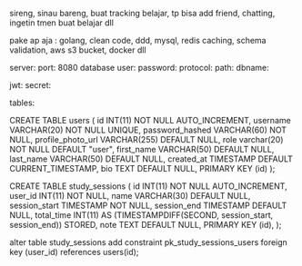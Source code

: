 sireng, sinau bareng, buat tracking belajar, tp bisa add friend, chatting, ingetin tmen buat belajar dll

pake ap aja :
golang, clean code, ddd, mysql, redis caching, schema validation, aws s3 bucket, docker dll

server:
    port: 8080
database
    user:
    password:
    protocol:
    path:
    dbname:

jwt:
    secret:

tables:

CREATE TABLE users (
    id INT(11) NOT NULL AUTO_INCREMENT,
    username VARCHAR(20) NOT NULL UNIQUE,
    password_hashed VARCHAR(60) NOT NULL,
    profile_photo_url VARCHAR(255) DEFAULT NULL,
    role varchar(20) NOT NULL DEFAULT "user",
    first_name VARCHAR(50) DEFAULT NULL,
    last_name VARCHAR(50) DEFAULT NULL,
    created_at TIMESTAMP DEFAULT CURRENT_TIMESTAMP,
    bio TEXT DEFAULT NULL,
    PRIMARY KEY (id)
);

CREATE TABLE study_sessions (
    id INT(11) NOT NULL AUTO_INCREMENT,
    user_id INT(11) NOT NULL,
    name VARCHAR(30) DEFAULT NULL,
    session_start TIMESTAMP NOT NULL,
    session_end TIMESTAMP DEFAULT NULL,
    total_time INT(11) AS (TIMESTAMPDIFF(SECOND, session_start, session_end)) STORED,
    note TEXT DEFAULT NULL,
    PRIMARY KEY (id),
);

alter table study_sessions add constraint pk_study_sessions_users foreign key (user_id) references users(id);
